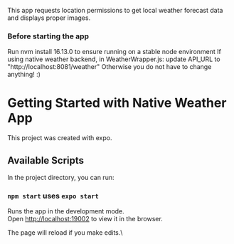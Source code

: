 This app requests location permissions to get local weather forecast data and displays proper images.
### Before starting the app 
Run nvm install 16.13.0 to ensure running on a stable node environment
If using native weather backend, in WeatherWrapper.js: 
    update API_URL to "http://localhost:8081/weather"
    Otherwise you do not have to change anything! :)

# Getting Started with Native Weather App

This project was created with expo.

## Available Scripts

In the project directory, you can run:

### `npm start` uses `expo start`

Runs the app in the development mode.\
Open [http://localhost:19002](http://localhost:19002) to view it in the browser.

The page will reload if you make edits.\
